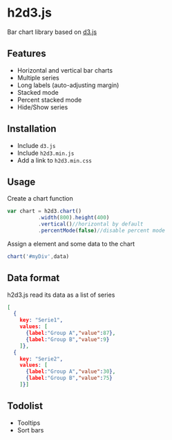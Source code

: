 h2d3.js
=======

Bar chart library based on [d3.js](http://d3js.org/)

## Features

- Horizontal and vertical bar charts
- Multiple series
- Long labels (auto-adjusting margin)
- Stacked mode
- Percent stacked mode
- Hide/Show series

## Installation

- Include `d3.js`
- Include `h2d3.min.js`
- Add a link to `h2d3.min.css`

## Usage

Create a chart function

```javascript
var chart = h2d3.chart()
          .width(800).height(400)
          .vertical()//horizontal by default       
          .percentMode(false)//disable percent mode
```

Assign a element and some data to the chart

```javascript
chart('#myDiv',data)
```

## Data format

h2d3.js read its data as a list of series

```json
[
  {
    key: "Serie1",
    values: [
      {label:"Group A","value":87},
      {label:"Group B","value":9}
    ]},
  {
    key: "Serie2",
    values: [
      {label:"Group A","value":30},
      {label:"Group B","value":75}
    ]}]
```

## Todolist

- Tooltips
- Sort bars

